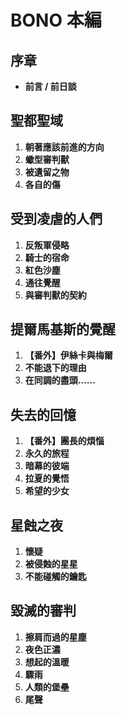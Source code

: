 # BONO 本編

## 序章

* **前言 / 前日談**

## 聖都聖域

1. **朝著應該前進的方向**
2. **蠍型審判獸**
3. **被遺留之物**
4. **各自的傷**

## 受到凌虐的人們

1. **反叛軍侵略**
2. **騎士的宿命**
3. **紅色沙塵**
4. **通往覺醒**
5. **與審判獸的契約**

## 提爾馬基斯的覺醒

1. **【番外】伊絲卡與梅爾**
2. **不能退下的理由**
3. **在同調的盡頭……**

## 失去的回憶

1. **【番外】團長的煩惱**
2. **永久的旅程**
3. **暗幕的彼端**
4. **拉夏的覺悟**
5. **希望的少女**

## 星蝕之夜

1. **懷疑**
2. **被侵蝕的星星**
3. **不能碰觸的鑰匙**

## 毀滅的審判

1. **擦肩而過的星塵**
2. **夜色正濃**
3. **想起的溫暖**
4. **驟雨**
5. **人類的堡壘**
6. **尾聲**

